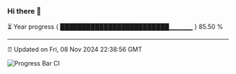 ### Hi there 👋

⏳ Year progress { █████████████████████████▁▁▁▁▁ } 85.50 %

---

⏰ Updated on Fri, 08 Nov 2024 22:38:56 GMT

![Progress Bar CI](https://github.com/IshwaranRudhara/GIT-ACTION/workflows/Progress%20Bar%20CI/badge.svg)
